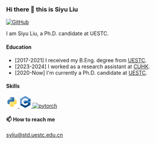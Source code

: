 ### Hi there 👋 this is Siyu Liu
[![GitHub](https://img.shields.io/badge/dynamic/json?logo=github&label=GitHub&labelColor=495867&color=495867&query=%24.data.totalSubs&url=https%3A%2F%2Fapi.spencerwoo.com%2Fsubstats%2F%3Fsource%3Dgithub%26queryKey%3Dhayschan&style=flat-square)](https://github.com/syliudf)

I am Siyu Liu, a Ph.D. candidate at UESTC.

#### Education
- [2017-2021] I received my B.Eng. degree from [UESTC](www.uestc.edu.cn).
- [2023-2024] I worked as a research assistant at [CUHK](www.cuhk.edu.hk).
- [2020-Now]  I'm currently a Ph.D. candidate at [UESTC](www.uestc.edu.cn).


#### Skills 
<a href="https://www.python.org" target="_blank"> <img src="https://raw.githubusercontent.com/devicons/devicon/master/icons/python/python-original.svg" alt="python" width="32" height="32"/> </a> 
<a href="https://www.w3schools.com/cpp/" target="_blank"> <img src="https://raw.githubusercontent.com/devicons/devicon/master/icons/cplusplus/cplusplus-original.svg" alt="cplusplus" width="32" height="32"/> </a>
<a href="https://pytorch.org/" target="_blank"> <img src="https://www.vectorlogo.zone/logos/pytorch/pytorch-icon.svg" alt="pytorch" width="32" height="32"/> </a>

#### 📫 How to reach me
[syliu@std.uestc.edu.cn](mailto:syliu@std.uestc.edu.cn)
